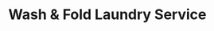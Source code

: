 ---
title: "Wash & Fold Laundry Service"
url: /big-lake/wash-und-fold-laundry-service/
shop: Wäscherei
---